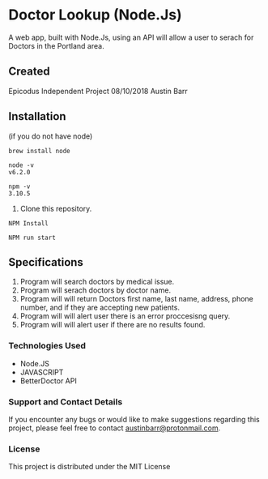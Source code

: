 # Doctor Lookup (Node.Js)

A web app, built with Node.Js, using an API will allow a user to serach for Doctors in the Portland area.

## Created
Epicodus Independent Project 08/10/2018
Austin Barr

## Installation
(if you do not have node)

```
brew install node
```
```
node -v
v6.2.0
```
```
npm -v
3.10.5
```

1. Clone this repository.


 ```
NPM Install
 ```
 ```
NPM run start
 ```


## Specifications

1. Program will search doctors by medical issue.
2. Program will serach doctors by doctor name.
3. Program will will return Doctors first name, last name, address, phone number, and if they are accepting new patients.
3. Program will will alert user there is an error proccesisng query.
4. Program will will alert user if there are no results found.

### Technologies Used

* Node.JS
* JAVASCRIPT
* BetterDoctor API

### Support and Contact Details
If you encounter any bugs or would like to make suggestions regarding this project, please feel free to contact austinbarr@protonmail.com.



### License

This project is distributed under the MIT License
